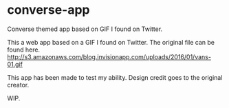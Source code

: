 # converse-app
Converse themed app based on GIF I found on Twitter.

This a web app based on a GIF I found on Twitter.
The original file can be found here.
http://s3.amazonaws.com/blog.invisionapp.com/uploads/2016/01/vans-01.gif

This app has been made to test my ability. Design credit goes to the original creator.

WIP.
